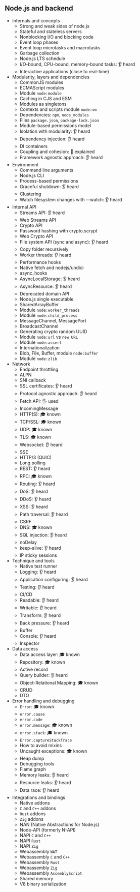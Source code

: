 ## Node.js and backend

- Internals and concepts
  - Strong and weak sides of node.js
  - Stateful and stateless servers
  - Nonblocking I/O and blocking code
  - Event loop phases
  - Event loop microtasks and macrotasks
  - Garbage collection
  - Node.js LTS schedule
  - I/O-bound, CPU-bound, memory-bound tasks: 👂 heard
  - Interactive applications (close to real-time)
- Modularity, layers and dependencies
  - CommonJS modules
  - ECMAScript modules
  - Module `node:module`
  - Caching in CJS and ESM
  - Modules as singletons
  - Contexts and scripts module `node:vm`
  - Dependencies: `npm`, `node_modules`
  - Files `package.json`, `package-lock.json`
  - Module-based permissions model
  - Isolation with modularity: 👂 heard
  - Dependency injection: 👂 heard
  - DI containers
  - Coupling and cohesion: 🙋 explained
  - Framework agnostic approach: 👂 heard
- Environment
  - Command line arguments
  - Node.js CLI
  - Process-based permissions
  - Graceful shutdown: 👂 heard
  - Clustering
  - Watch filesystem changes with --watch: 👂 heard
- Internal API
  - Streams API: 👂 heard
  - Web Streams API
  - Crypto API
  - Password hashing with crypto.scrypt
  - Web Crypto API
  - File system API (sync and async): 👂 heard
  - Copy folder recursively
  - Worker threads: 👂 heard
  - Performance hooks
  - Native fetch and nodejs/undici
  - async_hooks
  - AsyncLocalStorage: 👂 heard
  - AsyncResource: 👂 heard
  - Deprecated domain API
  - Node.js single executable
  - SharedArrayBuffer
  - Module `node:worker_threads`
  - Module `node:child_process`
  - MessageChannel, MessagePort
  - BroadcastChannel
  - Generating crypto random UUID
  - Module `node:url` vs `new URL`
  - Module `node:assert`
  - Internationalization
  - Blob, File, Buffer, module `node:buffer`
  - Module `node:zlib`
- Network
  - Endpoint throttling
  - ALPN
  - SNI callback
  - SSL certificates: 👂 heard
  - Protocol agnostic approach: 👂 heard
  - Fetch API: 🖐️ used
  - IncomingMessage
  - HTTP(S): 🎓 known
  - TCP/SSL: 🎓 known
  - UDP: 🎓 known
  - TLS: 🎓 known
  - Websocket: 👂 heard
  - SSE
  - HTTP/3 (QUIC)
  - Long polling
  - REST: 👂 heard
  - RPC: 🎓 known
  - Routing: 👂 heard
  - DoS: 👂 heard
  - DDoS: 👂 heard
  - XSS: 👂 heard
  - Path traversal: 👂 heard
  - CSRF
  - DNS: 🎓 known
  - SQL injection: 👂 heard
  - noDelay
  - keep-alive: 👂 heard
  - IP sticky sessions
- Technique and tools
  - Native test runner
  - Logging: 👂 heard
  - Application configuring: 👂 heard
  - Testing: 👂 heard
  - CI/CD
  - Readable: 👂 heard
  - Writable: 👂 heard
  - Transform: 👂 heard
  - Back pressure: 👂 heard
  - Buffer
  - Console: 👂 heard
  - Inspector
- Data access
  - Data access layer: 🎓 known
  - Repository: 🎓 known
  - Active record
  - Query builder: 👂 heard
  - Object-Relational Mapping: 🎓 known
  - CRUD
  - DTO
- Error handling and debugging
  - `Error`: 🎓 known
  - `error.cause`
  - `error.code`
  - `error.message`: 🎓 known
  - `error.stack`: 🎓 known
  - `Error.captureStackTrace`
  - How to avoid mixins
  - Uncaught exceptions: 🎓 known
  - Heap dump
  - Debugging tools
  - Flame graph
  - Memory leaks: 👂 heard
  - Resource leaks: 👂 heard
  - Data race: 👂 heard
- Integrations and bindings
  - Native addons
  - `C` and `C++` addons
  - `Rust` addons
  - `Zig` addons
  - NAN (Native Abstractions for Node.js)
  - Node-API (formerly N-API)
  - NAPI `C` and `C++`
  - NAPI `Rust`
  - NAPI `Zig`
  - Webassembly `WAT`
  - Webassembly `C` and `C++`
  - Webassembly `Rust`
  - Webassembly `Zig`
  - Webassembly `AssemblyScript`
  - Shared memory
  - V8 binary serialization
